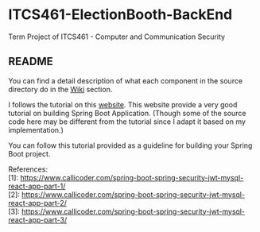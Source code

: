 # ITCS461-ElectionBooth-BackEnd
Term Project of ITCS461 - Computer and Communication Security

## README
You can find a detail description of what each component in the source directory do in the [Wiki](https://github.com/Mr-JNP/ITCS461-ElectionBooth-BackEnd/wiki) section.

I follows the tutorial on this [website](https://www.callicoder.com/spring-boot-spring-security-jwt-mysql-react-app-part-1/). 
This website provide a very good tutorial on building Spring Boot Application. (Though some of the source code here may be different from the tutorial since I adapt it based on my implementation.)

You can follow this tutorial provided as a guideline for building your Spring Boot project.

References:<br>[1]: https://www.callicoder.com/spring-boot-spring-security-jwt-mysql-react-app-part-1/ <br>[2]: https://www.callicoder.com/spring-boot-spring-security-jwt-mysql-react-app-part-2/ <br>[3]: https://www.callicoder.com/spring-boot-spring-security-jwt-mysql-react-app-part-3/
